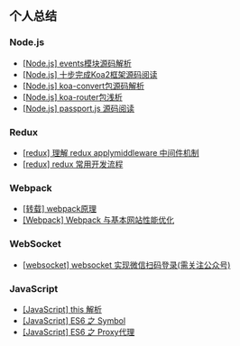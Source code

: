 ## 个人总结

### Node.js
* [[Node.js] events模块源码解析](https://github.com/LouisWT/Blog/issues/2)
* [[Node.js] 十步完成Koa2框架源码阅读](https://github.com/LouisWT/Blog/issues/1)
* [[Node.js] koa-convert包源码解析](https://github.com/LouisWT/Blog/issues/3)
* [[Node.js] koa-router包浅析](https://github.com/LouisWT/Blog/issues/4)
* [[Node.js] passport.js 源码阅读](https://github.com/LouisWT/Blog/issues/5)

### Redux
* [[redux] 理解 redux applymiddleware 中间件机制](https://github.com/LouisWT/Blog/issues/6)
* [[redux] redux 常用开发流程](https://github.com/LouisWT/Blog/issues/7)

### Webpack
* [[转载] webpack原理](https://juejin.im/entry/5b0e3eba5188251534379615)
* [[Webpack] Webpack 与基本网站性能优化](https://github.com/LouisWT/Blog/issues/11)

### WebSocket
* [[websocket] websocket 实现微信扫码登录(需关注公众号) ](https://github.com/LouisWT/Blog/issues/8)

### JavaScript
* [[JavaScript] this 解析](https://github.com/LouisWT/Blog/issues/12)
* [[JavaScript] ES6 之 Symbol](https://github.com/LouisWT/Blog/issues/10)
* [[JavaScript] ES6 之 Proxy代理](https://github.com/LouisWT/Blog/issues/9)
